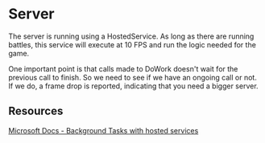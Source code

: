 # Server

The server is running using a HostedService. As long as there are running battles, this service will execute at 10 FPS and run the logic needed for the game.

One important point is that calls made to DoWork doesn't wait for the previous call to finish. So we need to see if we have an ongoing call or not. If we do, a frame drop is reported, indicating that you need a bigger server.

## Resources

[Microsoft Docs - Background Tasks with hosted services](https://docs.microsoft.com/en-us/aspnet/core/fundamentals/host/hosted-services?view=aspnetcore-6.0&tabs=visual-studio#timed-background-tasks)
